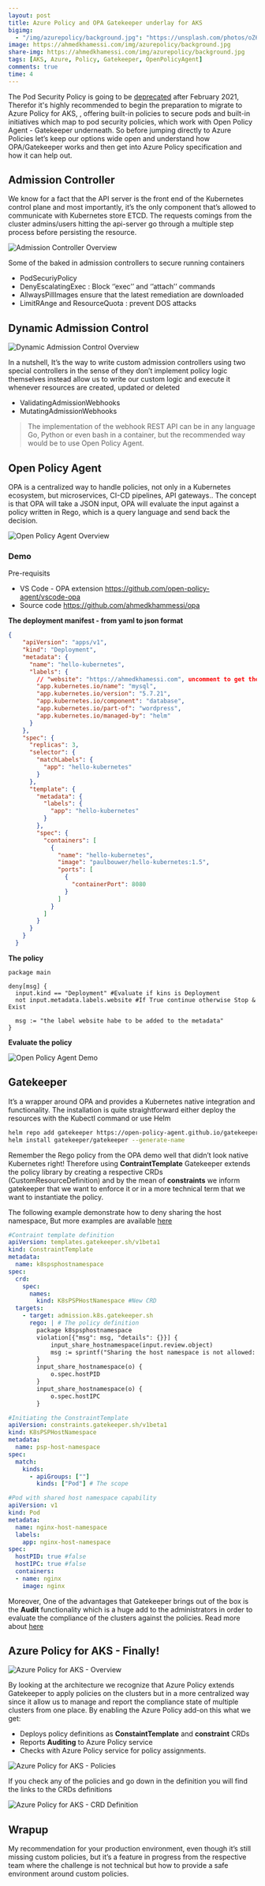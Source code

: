 ```yaml
---
layout: post
title: Azure Policy and OPA Gatekeeper underlay for AKS
bigimg:
  - "/img/azurepolicy/background.jpg": "https://unsplash.com/photos/oZ61KFUQsus"
image: https://ahmedkhamessi.com/img/azurepolicy/background.jpg
share-img: https://ahmedkhamessi.com/img/azurepolicy/background.jpg
tags: [AKS, Azure, Policy, Gatekeeper, OpenPolicyAgent]
comments: true
time: 4
---
```

The Pod Security Policy is going to be [deprecated](https://docs.microsoft.com/en-us/azure/aks/use-pod-security-policies) after February 2021, Therefor it's highly recommended to begin the preparation to migrate to Azure Policy for AKS, , offering built-in policies to secure pods and built-in initiatives which map to pod security policies, which work with Open Policy Agent - Gatekeeper underneath. 
So before jumping directly to Azure Policies let’s keep our options wide open and understand how OPA/Gatekeeper works and then get into Azure Policy specification and how it can help out.

## Admission Controller

We know for a fact that the API server is the front end of the Kubernetes control plane and most importantly, it’s the only component that’s allowed to communicate with Kubernetes store ETCD. The requests comings from the cluster admins/users hitting the api-server go through a multiple step process before persisting the resource.

![Admission Controller Overview](https://ahmedkhamessi.com/img/azurepolicy/admissioncontroller.png)

Some of the baked in admission controllers to secure running containers
- PodSecuriyPolicy
- DenyEscalatingExec : Block ‘’exec’’ and ‘’attach’’ commands
- AllwaysPillImages ensure that the latest remediation are downloaded
- LimitRAnge and ResourceQuota : prevent DOS attacks

## Dynamic Admission Control

![Dynamic Admission Control Overview](https://ahmedkhamessi.com/img/azurepolicy/dynamicadmissioncontrol.png)

In a nutshell, It’s the way to write custom admission controllers using two special controllers in the sense of they don’t implement policy logic themselves instead allow us to write our custom logic and execute it whenever resources are created, updated or deleted
- ValidatingAdmissionWebhooks
- MutatingAdmissionWebhooks

> The implementation  of the webhook REST API can be in any language Go, Python or even bash in a container, but the recommended way would be to use Open Policy Agent.

## Open Policy Agent

OPA is a centralized way to handle policies, not only in a Kubernetes ecosystem, but microservices, CI-CD pipelines, API gateways.. The concept is that OPA will take a JSON input, OPA will evaluate the input against a policy written in Rego, which is a query language and send back the decision.

![Open Policy Agent Overview](https://ahmedkhamessi.com/img/azurepolicy/opa.png)

### Demo

Pre-requisits
- VS Code - OPA extension https://github.com/open-policy-agent/vscode-opa
- Source code https://github.com/ahmedkhammessi/opa

**The deployment manifest - from yaml to json format**

```json
{
    "apiVersion": "apps/v1",
    "kind": "Deployment",
    "metadata": {
      "name": "hello-kubernetes",
      "labels": {
        // "website": "https://ahmedkhamessi.com", uncomment to get the policy running 
        "app.kubernetes.io/name": "mysql",
        "app.kubernetes.io/version": "5.7.21",
        "app.kubernetes.io/component": "database",
        "app.kubernetes.io/part-of": "wordpress",
        "app.kubernetes.io/managed-by": "helm"
      }
    },
    "spec": {
      "replicas": 3,
      "selector": {
        "matchLabels": {
          "app": "hello-kubernetes"
        }
      },
      "template": {
        "metadata": {
          "labels": {
            "app": "hello-kubernetes"
          }
        },
        "spec": {
          "containers": [
            {
              "name": "hello-kubernetes",
              "image": "paulbouwer/hello-kubernetes:1.5",
              "ports": [
                {
                  "containerPort": 8080
                }
              ]
            }
          ]
        }
      }
    }
  }
```

**The policy**

```rego
package main

deny[msg] {
  input.kind == "Deployment" #Evaluate if kins is Deployment
  not input.metadata.labels.website #If True continue otherwise Stop & Exist

  msg := "the label website habe to be added to the metadata"
}
```
**Evaluate the policy**

![Open Policy Agent Demo](https://ahmedkhamessi.com/img/azurepolicy/opa-demo.png)

## Gatekeeper

It’s a wrapper around OPA and provides a Kubernetes native integration and functionality. The installation is quite straightforward either deploy the resources with the Kubectl command or use Helm

```bash
helm repo add gatekeeper https://open-policy-agent.github.io/gatekeeper/charts
helm install gatekeeper/gatekeeper --generate-name
```
Remember the Rego policy from the OPA demo well that didn’t look native Kubernetes right!  Therefore using **ContraintTemplate** Gatekeeper extends the policy library by creating a respective CRDs (CustomResourceDefinition) and by the mean of **constraints** we inform gatekeeper that we want to enforce it or in a more technical term that we want to instantiate the policy.

The following example demonstrate how to deny sharing the host namespace, But more examples are available [here](https://github.com/open-policy-agent/gatekeeper-library)

```yaml
#Contraint template definition
apiVersion: templates.gatekeeper.sh/v1beta1
kind: ConstraintTemplate
metadata:
  name: k8spsphostnamespace
spec:
  crd:
    spec:
      names:
        kind: K8sPSPHostNamespace #New CRD
  targets:
    - target: admission.k8s.gatekeeper.sh
      rego: | # The policy definition
        package k8spsphostnamespace
        violation[{"msg": msg, "details": {}}] {
            input_share_hostnamespace(input.review.object)
            msg := sprintf("Sharing the host namespace is not allowed: %v", [input.review.object.metadata.name])
        }
        input_share_hostnamespace(o) {
            o.spec.hostPID
        }
        input_share_hostnamespace(o) {
            o.spec.hostIPC
        }
```

```yaml
#Initiating the ConstraintTemplate 
apiVersion: constraints.gatekeeper.sh/v1beta1
kind: K8sPSPHostNamespace
metadata:
  name: psp-host-namespace
spec:
  match:
    kinds:
      - apiGroups: [""]
        kinds: ["Pod"] # The scope
```

```yaml
#Pod with shared host namespace capability
apiVersion: v1
kind: Pod
metadata:
  name: nginx-host-namespace
  labels:
    app: nginx-host-namespace
spec:
  hostPID: true #false
  hostIPC: true #false
  containers:
  - name: nginx
    image: nginx
```

Moreover, One of the advantages that Gatekeeper brings out of the box is the **Audit** functionality which is a huge add to the administrators in order to evaluate the compliance of the clusters against the policies. Read more about [here](https://github.com/open-policy-agent/gatekeeper#audit) 

## Azure Policy for AKS - Finally!

![Azure Policy for AKS - Overview](https://ahmedkhamessi.com/img/azurepolicy/azurepolicy.png)

By looking at the architecture we recognize that Azure Policy extends Gatekeeper to apply policies on the clusters but in a more centralized way since it allow us to manage and report the compliance state of multiple clusters from one place. By enabling the Azure Policy add-on this what we get:
-	Deploys policy definitions as **ConstaintTemplate** and **constraint** CRDs
-	Reports **Auditing** to Azure Policy service
-	Checks with Azure Policy service for policy assignments.

![Azure Policy for AKS - Policies](https://ahmedkhamessi.com/img/azurepolicy/policies.png)

If you check any of the policies and go down in the definition you will find the links to the CRDs definitions

![Azure Policy for AKS - CRD Definition](https://ahmedkhamessi.com/img/azurepolicy/policylinktoconstraint.png)

## Wrapup

My recommendation for your production environment, even though it’s still missing custom policies, but it’s a feature in progress from the respective team where the challenge is not technical but how to provide a safe environment around custom policies.
